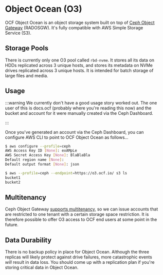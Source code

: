 # Object Ocean (O3)

OCF Object Ocean is an object storage system built on top of [Ceph Object Gateway](https://docs.ceph.com/en/quincy/radosgw/index.html) (RADOSGW). It's fully compatible with AWS Simple Storage Service (S3).

## Storage Pools

There is currently only one O3 pool called `rbd-nvme`. It stores all its data on HDDs replicated across 3 unique hosts, and stores its metadata on NVMe drives replicated across 3 unique hosts. It is intended for batch storage of large files and media.

## Usage


:::warning
We currently don't have a good usage story worked out. The one user of this is docs.ocf (probably where you're reading this now) and the bucket and account for it were manually created via the Ceph Dashboard.

:::

Once you've generated an account via the Ceph Dashboard, you can configure AWS CLI to point to OCF Object Ocean as follows…

```bash
$ aws configure --profile=ceph
AWS Access Key ID [None]: exAMpLe
AWS Secret Access Key [None]: BlaBlaBla
Default region name [None]:
Default output format [None]: json

$ aws --profile=ceph --endpoint=https://o3.ocf.io/ s3 ls
bucket1
bucket2
```

## Multitenancy

Ceph Object Gateway [supports multitenancy](https://docs.ceph.com/en/quincy/radosgw/multitenancy/), so we can issue accounts that are restricted to one tenant with a certain storage space restriction. It is therefore possible to offer O3 access to OCF end users at some point in the future.

## Data Durability

There is no backup policy in place for Object Ocean. Although the three replicas will likely protect against drive failures, more catastrophic events *will* result in data loss. You should come up with a replication plan if you're storing critical data in Object Ocean.